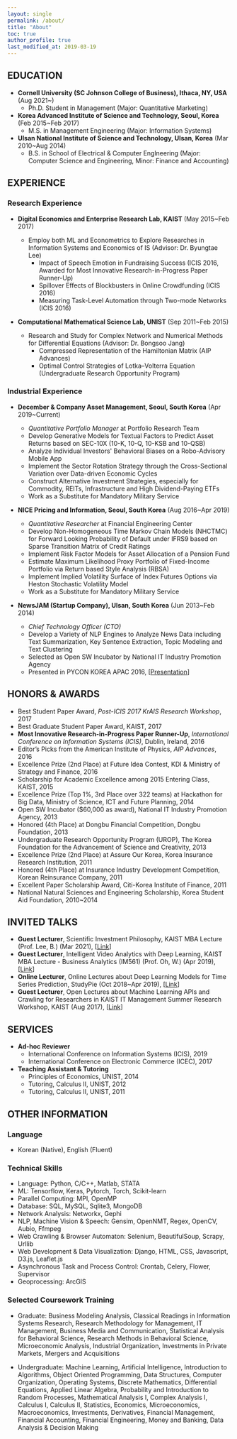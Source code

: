 ```yaml
---
layout: single
permalink: /about/
title: "About"
toc: true
author_profile: true
last_modified_at: 2019-03-19
---
```

## EDUCATION
- **Cornell University (SC Johnson College of Business), Ithaca, NY, USA** (Aug 2021~)
    - Ph.D. Student in Management (Major: Quantitative Marketing)
- **Korea Advanced Institute of Science and Technology, Seoul, Korea** (Feb 2015~Feb 2017)
    - M.S. in Management Engineering (Major: Information Systems)
- **Ulsan National Institute of Science and Technology, Ulsan, Korea** (Mar 2010~Aug 2014)
    - B.S. in School of Electrical & Computer Englneering (Major: Computer Science and Engineering, Minor: Finance and Accounting)

## EXPERIENCE
### Research Experience
- **Digital Economics and Enterprise Research Lab, KAIST** (May 2015~Feb 2017)
    - Employ both ML and Econometrics to Explore Researches in Information Systems and Economics of IS (Advisor: Dr. Byungtae Lee)
        - Impact of Speech Emotion in Fundraising Success (ICIS 2016, Awarded for Most Innovative Research-in-Progress Paper Runner-Up)
        - Spillover Effects of Blockbusters in Online Crowdfunding (ICIS 2016)
        - Measuring Task-Level Automation through Two-mode Networks (ICIS 2016)

- **Computational Mathematical Science Lab, UNIST** (Sep 2011~Feb 2015)
    - Research and Study for Complex Network and Numerical Methods for Differential Equations (Advisor: Dr. Bongsoo Jang)
        - Compressed Representation of the Hamiltonian Matrix (AIP Advances)
        - Optimal Control Strategies of Lotka–Volterra Equation (Undergraduate Research Opportunity Program)

### Industrial Experience
- **December & Company Asset Management, Seoul, South Korea** (Apr 2019~Current)
    - *Quantitative Portfolio Manager* at Portfolio Research Team
    - Develop Generative Models for Textual Factors to Predict Asset Returns based on SEC-10X (10-K, 10-Q, 10-KSB and 10-QSB)
    - Analyze Individual Investors' Behavioral Biases on a Robo-Advisory Mobile App
    - Implement the Sector Rotation Strategy through the Cross-Sectional Variation over Data-driven Economic Cycles
    - Construct Alternative Investment Strategies, especially for Commodity, REITs, Infrastructure and High Dividend-Paying ETFs
    - Work as a Substitute for Mandatory Military Service
    
- **NICE Pricing and Information, Seoul, South Korea** (Aug 2016~Apr 2019)
    - *Quantitative Researcher* at Financial Engineering Center
    - Develop Non-Homogeneous Time Markov Chain Models (NHCTMC) for Forward Looking Probability of Default under IFRS9 based on Sparse Transition Matrix of Credit Ratings
    - Implement Risk Factor Models for Asset Allocation of a Pension Fund
    - Estimate Maximum Likelihood Proxy Portfolio of Fixed-Income Portfolio via Return based Style Analysis (RBSA)    
    - Implement Implied Volatility Surface of Index Futures Options via Heston Stochastic Volatility Model
    - Work as a Substitute for Mandatory Military Service

- **NewsJAM (Startup Company), Ulsan, South Korea** (Jun 2013~Feb 2014)
    - *Chief Technology Officer (CTO)*
    - Develop a Variety of NLP Engines to Analyze News Data including Text Summarization, Key Sentence Extraction, Topic Modeling and Text Clustering
    - Selected as Open SW Incubator by National IT Industry Promotion Agency
    - Presented in PYCON KOREA APAC 2016, [[Presentation](http://bit.ly/2mroROR)]

## HONORS & AWARDS
- Best Student Paper Award, *Post-ICIS 2017 KrAIS Research Workshop*, 2017
- Best Graduate Student Paper Award, KAIST, 2017
- **Most Innovative Research-in-Progress Paper Runner-Up**, *International Conference on Information Systems (ICIS)*, Dublin, Ireland, 2016
- Editor’s Picks from the American Institute of Physics, *AIP Advances*, 2016
- Excellence Prize (2nd Place) at Future Idea Contest, KDI & Ministry of Strategy and Finance, 2016
- Scholarship for Academic Excellence among 2015 Entering Class, KAIST, 2015
- Excellence Prize (Top 1%, 3rd Place over 322 teams) at Hackathon for Big Data, Ministry of Science, ICT and Future Planning, 2014
- Open SW Incubator ($60,000 as award), National IT Industry Promotion Agency, 2013
- Honored (4th Place) at Dongbu Financial Competition, Dongbu Foundation, 2013
- Undergraduate Research Opportunity Program (UROP), The Korea Foundation for the Advancement of Science and Creativity, 2013
- Excellence Prize (2nd Place) at Assure Our Korea, Korea Insurance Research Institution, 2011
- Honored (4th Place) at Insurance Industry Development Competition, Korean Reinsurance Company, 2011
- Excellent Paper Scholarship Award, Citi-Korea Institute of Finance, 2011
- National Natural Sciences and Engineering Scholarship, Korea Student Aid Foundation, 2010~2014

## INVITED TALKS
- **Guest Lecturer**, Scientific Investment Philosophy, KAIST MBA Lecture (Prof. Lee, B.) (Mar 2021), [[Link](https://github.com/jonghkim/scientific-investment-philosophy)]
- **Guest Lecturer**, Intelligent Video Analytics with Deep Learning, KAIST MBA Lecture - Business Analytics (IM561) (Prof. Oh, W.) (Apr 2019), [[Link](https://github.com/jonghkim/kaist-video-analytics)]
- **Online Lecturer**, Online Lectures about Deep Learning Models for Time Series Prediction, StudyPie (Oct 2018~Apr 2019), [[Link](https://studypie.co/)]
- **Guest Lecturer**, Open Lectures about Machine Learning APIs and Crawling for Researchers in KAIST IT Management Summer Research Workshop, KAIST (Aug 2017), [[Link](https://sites.google.com/view/kaist-mis-session2017)]

## SERVICES
- **Ad-hoc Reviewer**
    - International Conference on Information Systems (ICIS), 2019
    - International Conference on Electronic Commerce (ICEC), 2017
- **Teaching Assistant & Tutoring**
    - Principles of Economics, UNIST, 2014
    - Tutoring, Calculus II, UNIST, 2012
    - Tutoring, Calculus II, UNIST, 2011

## OTHER INFORMATION
### Language
- Korean (Native), English (Fluent)

### Technical Skills
- Language: Python, C/C++, Matlab, STATA
- ML: Tensorflow, Keras, Pytorch, Torch, Scikit-learn
- Parallel Computing: MPI, OpenMP
- Database: SQL, MySQL, Sqlite3, MongoDB
- Network Analysis: Networkx, Gephi
- NLP, Machine Vision & Speech: Gensim, OpenNMT, Regex, OpenCV, Aubio, Ffmpeg
- Web Crawling & Browser Automaton: Selenium, BeautifulSoup, Scrapy, Urllib
- Web Development & Data Visualization: Django, HTML, CSS, Javascript, D3.js, Leaflet.js
- Asynchronous Task and Process Control: Crontab, Celery, Flower, Supervisor
- Geoprocessing: ArcGIS

### Selected Coursework Training
- Graduate: Business Modeling Analysis, Classical Readings in Information Systems Research, Research Methodology for Management, IT Management, Business Media and Communication, Statistical Analysis for Behavioral Science, Research Methods in Behavioral Science, Microeconomic Analysis, Industrial Organization, Investments in Private Markets, Mergers and Acquisitions

- Undergraduate: Machine Learning, Artificial Intelligence, Introduction to Algorithms, Object Oriented Programming, Data Structures, Computer Organization, Operating Systems, Discrete Mathematics, Differential Equations, Applied Linear Algebra, Probability and Introduction to Random Processes, Mathematical Analysis I, Complex Analysis I, Calculus I, Calculus II, Statistics, Economics, Microeconomics, Macroeconomics, Investments, Derivatives, Financial Management, Financial Accounting, Financial Engineering, Money and Banking, Data Analysis & Decision Making
